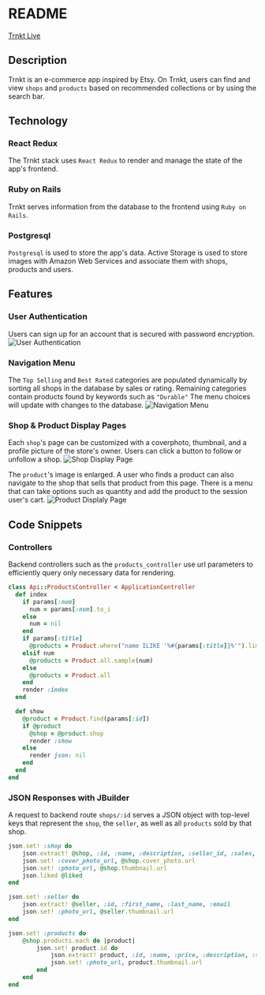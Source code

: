 # README

[Trnkt Live](https://trnkt-2022.herokuapp.com/)

## Description
Trnkt is an e-commerce app inspired by Etsy. On Trnkt, users can find and view `shops` and `products` based on recommended collections or by using the search bar.

## Technology
### React Redux
The Trnkt stack uses `React Redux` to render and manage the state of the app's frontend.

### Ruby on Rails
Trnkt serves information from the database to the frontend using `Ruby on Rails`.

### Postgresql
`Postgresql` is used to store the app's data. Active Storage is used to store images with Amazon Web Services and associate them with shops, products and users.

## Features
### User Authentication
Users can sign up for an account that is secured with password encryption.
![User Authentication](url)

### Navigation Menu
The `Top Selling` and `Best Rated` categories are populated dynamically by sorting all shops in the database by sales or rating. Remaining categories contain products found by keywords such as `"Durable"` The menu choices will update with changes to the database.
![Navigation Menu](url)

### Shop & Product Display Pages
Each `shop`'s page can be customized with a coverphoto, thumbnail, and a profile picture of the store's owner. Users can click a button to follow or unfollow a shop.
![Shop Display Page](url)

The `product`'s image is enlarged. A user who finds a product can also navigate to the shop that sells that product from this page. There is a menu that can take options such as quantity and add the product to the session user's cart.
![Product Displaly Page](url)

## Code Snippets
### Controllers
Backend controllers such as the `products_controller` use url parameters to efficiently query only necessary data for rendering.
```ruby
class Api::ProductsController < ApplicationController
  def index
    if params[:num]
      num = params[:num].to_i
    else
      num = nil
    end
    if params[:title]
      @products = Product.where("name ILIKE '%#{params[:title]}%'").limit(num)
    elsif num
      @products = Product.all.sample(num)
    else
      @products = Product.all
    end
    render :index
  end

  def show
    @product = Product.find(params[:id])
    if @product
      @shop = @product.shop
      render :show
    else
      render json: nil
    end
  end
end
```

### JSON Responses with JBuilder
A request to backend route `shops/:id` serves a JSON object with top-level keys that represent the `shop`, the `seller`, as well as all `products` sold by that shop.
```ruby 
json.set! :shop do 
    json.extract! @shop, :id, :name, :description, :seller_id, :sales, :rating, :state, :country, :created_at, :updated_at
    json.set! :cover_photo_url, @shop.cover_photo.url
    json.set! :photo_url, @shop.thumbnail.url
    json.liked @liked
end

json.set! :seller do 
    json.extract! @seller, :id, :first_name, :last_name, :email
    json.set! :photo_url, @seller.thumbnail.url
end

json.set! :products do 
    @shop.products.each do |product|
        json.set! product.id do
            json.extract! product, :id, :name, :price, :description, :shop_id, :created_at, :updated_at
            json.set! :photo_url, product.thumbnail.url
        end
    end
end
```